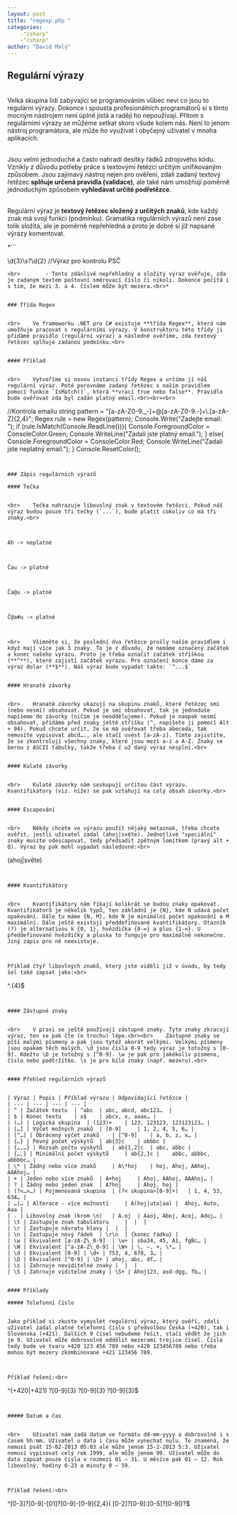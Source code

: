 ```yaml
---
layout: post
title: "regexp.php "
categories:
    -"csharp"
    -"csharp"
author: "David Malý"
--- 
```



##   Regulární výrazy


<br>    Velká skupina lidí zabývající se programováním vůbec neví co jsou to<br>    regulární výrazy. Dokonce i spousta profesionálních programátorů si s tímto mocným nástrojem není úplně jistá a raději ho nepoužívají. Přitom s regulárními výrazy se můžeme setkat skoro všude kolem nás. Není to jenom nástroj programátora, ale může ho využívat i obyčejný uživatel v mnoha aplikacích.<br>



<br>    Jsou velmi jednoduché a často nahradí desítky řádků zdrojového kódu. Vznikly z důvodu potřeby práce s textovými řetězci určitým unifikovaným způsobem. Jsou zajímavý nástroj nejen pro ověření, zdali zadaný textový řetězec **splňuje určená pravidla (validace)**, ale také nám umožňují poměrně jednoduchým způsobem **vyhledávat určité podřetězce**.<br>



<br>    Regulární výraz je **textový řetězec složený z určitých znaků**, kde každý znak má svojí funkci (podmínku). Gramatika regulárních výrazů není zase tolik složitá, ale je poměrně nepřehledná a proto je dobré si již napsané výrazy komentovat.<br>



*```

\d{3}\s?\d{2} //Výraz pro kontrolu PSČ

```
<br>        - Tento zdánlivě nepřehledný a složitý výraz ověřuje, zda je zadaným textem poštovní směrovací číslo či nikoli. Dokonce počítá i s tím, že mezi 3. a 4. číslem může být mezera.<br>*


### Třída Regex


<br>    Ve frameworku .NET pro C# existuje **třída Regex**, která nám umožňuje pracovat s regulárními výrazy. V konstruktoru této třídy ji přídámé pravidlo (regulární výraz) a následně ověříme, zda textový řetězec splňuje zadanou podmínku.<br>


#### Příklad


<br>    Vytvoříme si novou instanci třídy Regex a určíme jí náš regulární výraz. Poté porovnáme zadaný řetězec s naším pravidlem pomocí funkce `IsMatch()`, která **vrací true nebo false**. Pravidlo bude ověřovat zda byl zadán platný email.<br><br><br>
```

//Kontrola emailu
string pattern = "[a-zA-Z0-9._-]+@[a-zA-Z0-9.-]+\\.[a-zA-Z]{2,4}";
Regex rule = new Regex(pattern);
Console.Write("Zadejte email: ");
if (rule.IsMatch(Console.ReadLine())){
    Console.ForegroundColor = ConsoleColor.Green;
    Console.WriteLine("Zadali jste platný email.");
}
else{
    Console.ForegroundColor = ConsoleColor.Red;
    Console.WriteLine("Zadali jste neplatný email.");
}
Console.ResetColor();

```


### Zápis regulárních výrazů

#### Tečka


<br>    Tečka nahrazuje libovolný znak v textovém řetězci. Pokud náš výraz budou pouze tři tečky (`...`), bude platit cokoliv co má tři znaky.<br>



Ah -> neplatné



Čau -> platné



Ča@u -> platné



Č@a#u -> platné



<br>    Všimněte si, že poslední dva řetězce prošly naším pravidlem i když mají více jak 3 znaky. To je z důvodu, že nemáme označený začátek a konec našeho výrazu. Proto je třeba označit začátek stříškou (**^**), které zajistí začátek výrazu. Pro označení konce dáme za výraz dolar (**$**). Náš výraz bude vypadat takto: `^...$`


#### Hranaté závorky


<br>    Hranaté závorky ukazují na skupinu znaků, které řetězec smí (nebo nesmí) obsahovat. Pokud je smí obsahovat, tak je jednoduše napíšeme do závorky (ničím je neoddělujeme). Pokud je naopak nesmí obsahovat, přidáme před znaky ještě stříšku (^, napíšete ji pomocí Alt + 94). Pokud chcete určit, že se má ověřovat třeba abeceda, tak nemusíte vypisovat abcd…., ale stačí uvést [a-zA-z]. Tímto zajistíte, že se zkontrolují všechny znaky, které jsou mezi a-z a A-Z. Znaky se berou z ASCII tabulky, takže třeba č už daný výraz nesplní.<br>


#### Kulaté závorky


<br>    Kulaté závorky nám seskupují určitou část výrazu. Kvantifikátory (viz. níže) se pak vztahují na celý obsah závorky.<br>


#### Escapování


<br>    Někdy chcete ve výrazu použít nějaký metaznak, třeba chcete ověřit, jestli uživatel zadal (ahoj|světe). Jednotlivé "speciální" znaky musíte odescapovat, tedy předsadit zpětným lomítkem (pravý alt + Q). Výraz by pak mohl vypadat následovně:<br>
```

\(ahoj\|světe\)

```


#### Kvantifikátory


<br>    Kvantifikátory nám říkají kolikrát se budou znaky opakovat. Kvantifikátorů je několik typů, ten základní je {N}, kde N udává počet opakování. Dále tu máme {N, M}, kde N je minimální počet opakování a M maximální. Dále ještě existují předdefinované kvantifikátory. Otazník (?) je alternativou k {0, 1}, hvězdička {0-∞} a plus {1-∞}. U předdefinované hvězdičky a pluska to funguje pro maximálně nekonečno. Jiný zápis pro ně neexistuje.



Příklad čtyř libovlných znaků, který jste viděli již v úvodu, by tedy šel také zapsat jako:<br>
```

^.{4}$

```


#### Zástupné znaky


<br>    V praxi se ještě používají zástupné znaky. Tyto znaky zkracují výraz, ten se pak čte (o trochu) lépe.<br><br>    Zástupné znaky se píší malými písmeny a pak jsou tytéž akorát velkými. Velkými písmeny jsou opakem těch malých. \d jsou čísla 0-9 tedy výraz je totožný s [0-9]. Kdežto \D je totožný s [^0-9]. \w je pak pro jakékoliv písmeno, číslo nebo podtržítko. \s je pro bílé znaky (např. mezeru).<br>


#### Přehled regulárních výrazů


| Výraz | Popis | Příklad výrazu | Odpovídající řetězce |
| --- | --- | --- | --- |
| ^ | Začátek textu	 | ^abc	 | abc, abcd, abc123…  |
| $ | Konec textu	 | x$	 | abcx, x, aaax… |
| (…) | Logická skupina	 | (123)+	 | 123, 123123, 123123123… |
| […] | Výčet možných znaků	 | [0-9]	 | 1, 2, 4, 5, 6… |
| [^…] | Obrácený výčet znaků	 | [^0-9]	 | a, b, z, x… |
| {…} | Pevný počet výskytů	 | ab{3}c	 | abbbc |
| {…,…} | Rozsah počtu výskytů	 | ab{1,2}c	 | abc, abbc |
| {…,} | Minimální počet výskytů	 | ab{2,}c | 	abbc, abbbc, abbbbc… |
| \* | Žádný nebo více znaků	 | A\*hoj	 | hoj, Ahoj, AAhoj, AAAhoj… |
| + | Jeden nebo více znaků	 | A+hoj	 | Ahoj, AAhoj, AAAhoj… |
| ? | Žádný nebo jeden znak	 | A?hoj	 | Ahoj, hoj |
| (?<…>…) | Pojmenovaná skupina	 | (?< skupina>[0-9]+)	 | 1, 4, 53, 634… |
| …|… | Alterace - více možností	 | A(hoj|uto|aa) | 	Ahoj, Auto, Aaa |
| . | Libovolný znak (krom \n)	 | A.oj	 | Aaoj, Aboj, Acoj, Adoj… |
| \t | Zastupuje znak tabulátoru	 |  |  |
| \r | Zastupuje návratu hlavy |  |  |
| \n | Zastupuje nový řádek	 | \r\n	 | {konec řádku} |
| \w | Ekvivalent [a-zA-Z\_0-9]	 | \w+ | sba34, 45, A1, fgBc… |
| \W | Ekvivalent [^a-zA-Z\_0-9] | \W+ | \, –, +, \*… |
| \d | Ekvivalent [0-9] | \d+ | 753, 4, 678, 3… |
| \D | Ekvivalent [^0-9] | \D+ | ahoj, abc, df… |
| \s | Zahrnuje neviditelné znaky |  |  |
| \S | Zahrnuje viditelné znaky | \S+ | Ahoj123, asd-dgg, fb… |


#### Příklady

##### Telefonní číslo


Jako příklad si zkuste vymyslet regulérní výraz, který ověří, zdali uživatel zadal platné telefonní číslo s předvolbou Česka (+420), tak i Slovenska (+421). Dalších 9 čísel nebudeme řešit, stačí věďět že jich je 9. Uživatel může dobrovolně oddělit mezerami trojice čísel. Číslo tedy bude ve tvaru +420 123 456 789 nebo +420 123456789 nebo třeba mohou být mezery zkombinované +421 123456 789.



Příklad řešení:<br>
```

^(\+420|\+421) ?[0-9]{3} ?[0-9]{3} ?[0-9]{3}$

```


##### Datum a čas


<br>    Uživatel nám zadá datum ve formátu dd-mm-yyyy a dobrovolně i s časem hh:mm. Uživatel u data i času může vynechat nulu. To znamená, že nemusí psát 15-02-2013 05:03 ale může jenom 15-2-2013 5:3. Uživatel nemusí vypisovat celý rok 1999, ale může jenom 99. Uživatel může do data zapsat pouze čísla v rozmezí 01 – 31. U měsíce pak 01 – 12. Rok libovolný, hodiny 0-23 a minuty 0 – 59.



Příklad řešení:<br>
```

^[0-3]?[0-9]-[01]?[0-9]-[0-9]{2,4}( [0-2]?[0-9]:[0-5]?[0-9])?$

```


